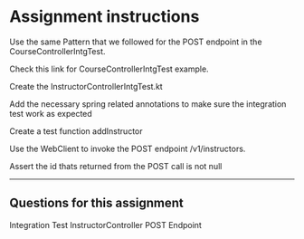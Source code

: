 # Assignment instructions

Use the same Pattern that we followed for the POST endpoint in the CourseControllerIntgTest.

Check this link for CourseControllerIntgTest example.

Create the InstructorControllerIntgTest.kt

Add the necessary spring related annotations to make sure the integration test work as expected

Create a test function addInstructor

Use the WebClient to invoke the POST endpoint /v1/instructors.

Assert the id thats returned from the POST call is not null

---

## Questions for this assignment

Integration Test InstructorController POST Endpoint
